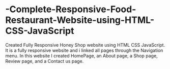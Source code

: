 # -Complete-Responsive-Food-Restaurant-Website-using-HTML-CSS-JavaScript
Created Fully Responsive Honey Shop website using HTML CSS JavaScript.
It is a fully responsive website and i linked all pages through the Navigation menu.
In this website I created HomePage, an About page, a Shop page, Review page, and a Contact us page.
